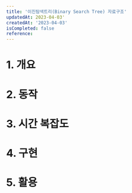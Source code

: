 ```yaml
---
title: '이진탐색트리(Binary Search Tree) 자료구조'
updatedAt: 2023-04-03'
createdAt: '2023-04-03'
isCompleted: false
reference:
---
```


# 1. 개요

# 2. 동작

# 3. 시간 복잡도

# 4. 구현

# 5. 활용
